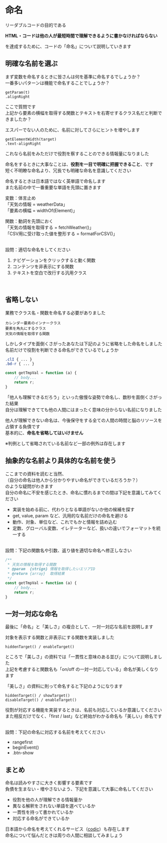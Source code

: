 # 命名
リーダブルコードの目的である

**HTML・コードは他の人が最短時間で理解できるように書かなければならない**

を達成するために、コードの「命名」について説明していきます


## 明確な名前を選ぶ
まず変数を命名するときに皆さんは何を基準に命名するでしょうか？<br>
一番多いパターンは機能で命名することでしょうか？

```
getParam(t)
.alignRight
```

ここで質問です<br>
上記から要素の横幅を取得する関数とテキストを右寄せするクラス名だと判断できましたか？

エスパーでない人のために、名前に対してさらにヒントを増やします

```
getElementWidth(target)
.text-alignRight
```

これなら名前をみただけで役割を察することのできる情報量になりました

命名をするときに大事なことは、**役割を一目で明確に把握できること**、です<br>
短く不明瞭な命名より、冗長でも明確な命名を意識してください

命名するときは日本語ではなく英単語で命名します<br>
また名前の中で一番重要な単語を先頭に置きます

変数：体言止め<br>
「天気の情報 = weatherData」<br>
「要素の横幅 = widthOf(Element)」

関数：動詞を先頭におく<br>
「天気の情報を取得する = fetchWeather()」<br>
「CSV用に受け取った値を整形する = formatForCSV()」

<br>
設問：適切な命名をしてください

1. ナビゲーションをクリックすると動く関数
1. コンテンツを非表示にする関数
1. テキストを空白で改行する汎用クラス

<br>

## 省略しない
業務でクラス名・関数を命名する必要がありました

```
カレンダー要素のインナークラス
要素を角丸にするクラス
天気の情報を取得する関数
```

しかしタイプを面倒くさがったあなたは下記のように省略をした命名をしました<br>
名前だけで役割を判断できる命名ができているでしょうか

```CSS
.clI { ... }
.bd-r { ... }
```

```Javascript
const getTmpVal = function (a) {
    // body...
    return r;
}
```

「他人も理解できるだろう」といった傲慢な姿勢で命名し、数秒を面倒くさがった結果<br>
自分は理解できてても他の人間にはまったく意味の分からない名前になりました

他人が理解できない命名は、今後保守をする全ての人間の時間と脳のリソースを占領する負債です<br>
基本的に、**命名を省略してはいけません**

※判例として省略されている名前など一部の例外は存在します

## 抽象的な名前より具体的な名前を使う
ここまでの資料を読むと当然、<br>
（自分の命名は他人から分かりやすい命名ができているだろうか？）<br>
のような疑問がわきます<br>
自分の命名に不安を感じたとき、命名に慣れるまでの間は下記を意識してみてください

- 実装を始める前に、代わりとなる単語がないか他の候補を探す<br>
- get, value, param など、汎用的な名前だけの命名を避ける<br>
- 動作、対象、単位など、これでもかと情報を詰め込む
- 定数、グローバル変数、イレテーターなど、扱いの違いでフォーマットを統一する

<br>
設問：下記の関数名や引数、返り値を適切な命名へ修正しなさい

```Javascript
/**
 * 天気の情報を取得する関数
 * @param  {strign} 情報を取得したいエリアID
 * @return {array}  取得結果
 */
const getTmpVal = function (a) {
    // body...
    return r;
}
```

## 一対一対応な命名
最後に「命名」と「美しさ」の複合として、一対一対応な名前を説明します

対象を表示する関数と非表示にする関数を実装しました

```
hiddenTarget() / enableTarget()
```

ところで「美しさ」の資料では「一貫性と意味のある並び」について説明しました<br>
上記を考慮すると関数名も「on/off の一対一対応している」命名が美しくなります

「美しさ」の資料に則って命名すると下記のようになります

```
hiddenTarget() / showTarget()
disableTarget() / enableTarget()
```

役割が対応する機能を実装するときは、名前も対応しているか意識してください<br>
また相反だけでなく、「first / last」など終始がわかる命名も「美しい」命名です

<br>
設問：下記の命名に対応する名前を考えてください

- rangefirst
- beginEvent()
- .btn-show

## まとめ
命名は読みやすさに大きく影響する要素です<br>
負債を生まない・増やさないよう、下記を意識して大事に命名してください

- 役割を他の人が理解できる情報量か
- 異なる解釈をされない単語を選べているか
- 一貫性を持って書かれているか
- 対応する命名ができているか

日本語から命名を考えてくれるサービス（[codic](https://codic.jp/)）も存在します<br>
命名について悩んだときは周りの人間に相談してみましょう
